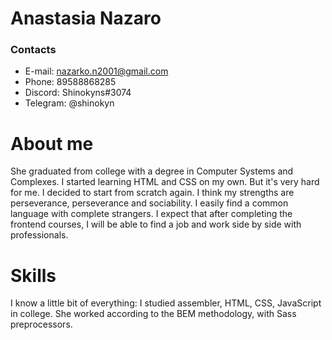 # Anastasia Nazaro
### Contacts
* E-mail: nazarko.n2001@gmail.com
* Phone: 89588868285
* Discord: Shinokyns#3074
* Telegram: @shinokyn
# About me
She graduated from college with a degree in Computer Systems and Complexes.  I started learning HTML and CSS on my own. But it's very hard for me. I decided to start from scratch again. I think my strengths are perseverance, perseverance and sociability. I easily find a common language with complete strangers. I expect that after completing the frontend courses, I will be able to find a job and work side by side with professionals. 
# Skills
I know a little bit of everything: I studied assembler, HTML, CSS, JavaScript in college. She worked according to the BEM methodology, with Sass preprocessors.